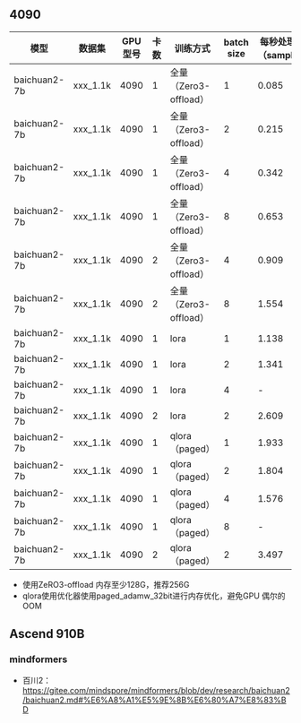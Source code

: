 


## 4090 


|模型           | 数据集      | GPU型号 | 卡数 | 训练方式              | batch size | 每秒处理样本（sample/s） | 训练时长    | 显存占用(MB)             |
| ------------ | -------- | ----- | -- | ----------------- | ---------- | ---------------- | ------- | -------------------- |
| baichuan2-7b | xxx_1.1k | 4090  | 1  | 全量（Zero3-offload） | 1          | 0.085            | 3:35:20 | 15075.9375           |
| baichuan2-7b | xxx_1.1k | 4090  | 1  | 全量（Zero3-offload） | 2          | 0.215            | 1:25:26 | 15961.9375           |
| baichuan2-7b | xxx_1.1k | 4090  | 1  | 全量（Zero3-offload） | 4          | 0.342            | 53:36   | 16925.9375           |
| baichuan2-7b | xxx_1.1k | 4090  | 1  | 全量（Zero3-offload） | 8          | 0.653            | 28:04   | 21845.9375           |
| baichuan2-7b | xxx_1.1k | 4090  | 2  | 全量（Zero3-offload） | 4          | 0.909            | 20:10   | 19869.937519871.9375 |
| baichuan2-7b | xxx_1.1k | 4090  | 2  | 全量（Zero3-offload） | 8          | 1.554            | 11:47   | 23397.937524469.9375 |
| baichuan2-7b | xxx_1.1k | 4090  | 1  | lora              | 1          | 1.138            | 16:06   | 21399.9375           |
| baichuan2-7b | xxx_1.1k | 4090  | 1  | lora              | 2          | 1.341            | 13:40   | 22411.9375           |
| baichuan2-7b | xxx_1.1k | 4090  | 1  | lora              | 4          | -               | -      | OOM                  |
| baichuan2-7b | xxx_1.1k | 4090  | 2  | lora              | 2          | 2.609            | 07:01   | 24331.937524187.9375 |
| baichuan2-7b | xxx_1.1k | 4090  | 1  | qlora（paged）      | 1          | 1.933            | 09:29   | 16363.9375           |
| baichuan2-7b | xxx_1.1k | 4090  | 1  | qlora（paged）      | 2          | 1.804            | 10:09   | 18327.9375           |
| baichuan2-7b | xxx_1.1k | 4090  | 1  | qlora（paged）      | 4          | 1.576            | 11:37   | 24119.9375           |
| baichuan2-7b | xxx_1.1k | 4090  | 1  | qlora（paged）      | 8          | -               | -      | OOM                  |
| baichuan2-7b | xxx_1.1k | 4090  | 2  | qlora（paged）      | 2          | 3.497            | 05:14   | 19035.937519069.9375|

-   使用ZeRO3-offload 内存至少128G，推荐256G
-   qlora使用优化器使用paged_adamw_32bit进行内存优化，避免GPU 偶尔的OOM



## Ascend 910B

### mindformers

- 百川2：https://gitee.com/mindspore/mindformers/blob/dev/research/baichuan2/baichuan2.md#%E6%A8%A1%E5%9E%8B%E6%80%A7%E8%83%BD







